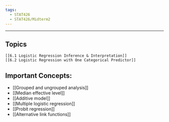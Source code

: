 ```yaml
---
tags:
  - STAT426
  - STAT426/Midterm2
---
```

---
## Topics
	[[6.1 Logistic Regression Inference & Interpretation]]
	[[6.2 Logistic Regression with One Categorical Predictor]]

## Important Concepts:
- [[Grouped and ungrouped analysis]]
- [[Median effective level]]
- [[Additive model]]
- [[Multiple logistic regression]]
- [[Probit regression]]
- [[Alternative link functions]]
